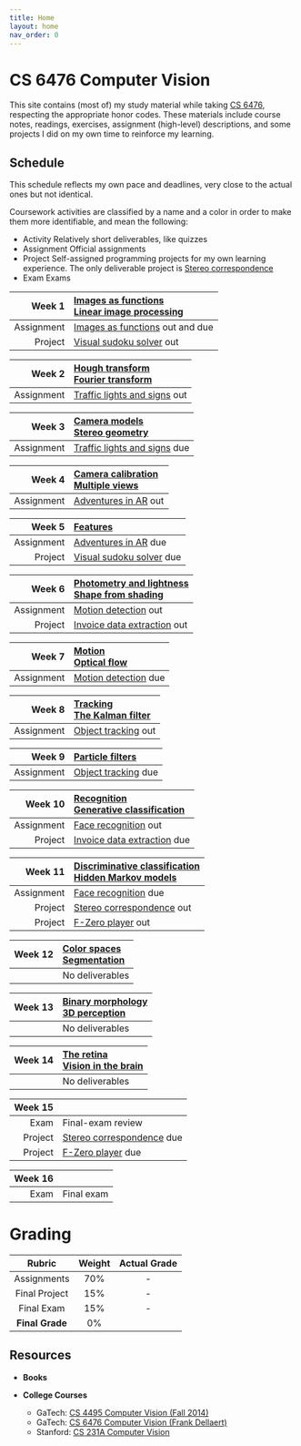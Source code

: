 ```yaml
---
title: Home
layout: home
nav_order: 0
---
```


# CS 6476 Computer Vision

This site contains (most of) my study material while taking
[CS 6476][OCS 6476], respecting the appropriate honor codes. These materials
include course notes, readings, exercises, assignment (high-level)
descriptions, and some projects I did on my own time to reinforce my learning.

## Schedule

This schedule reflects my own pace and deadlines, very close to the actual
ones but not identical.

Coursework activities are classified by a name and a color in order to make
them more identifiable, and mean the following:

* <span class="label label-green">Activity</span> Relatively short
  deliverables, like quizzes
* <span class="label">Assignment</span> Official assignments
* <span class="label label-purple">Project</span> Self-assigned programming
  projects for my own learning experience. The only deliverable project is
  [Stereo correspondence]()
* <span class="label label-red">Exam</span> Exams

<!--------------------------------------------------------------------------------------->
<!-------------------------------------- SCHEDULE --------------------------------------->
<!--------------------------------------------------------------------------------------->

|                                          Week 1 | [Images as functions <br/> Linear image processing]() |
|------------------------------------------------:|:------------------------------------------------------|
|           <span class="label">Assignment</span> | [Images as functions]() out and due                   |
| <span class="label label-purple">Project</span> | [Visual sudoku solver]() out                          |

|                                Week 2 | [Hough transform <br/> Fourier transform]() |
|--------------------------------------:|:--------------------------------------------|
| <span class="label">Assignment</span> | [Traffic lights and signs]() out            |

|                                Week 3 | [Camera models <br/> Stereo geometry]() |
|--------------------------------------:|:----------------------------------------|
| <span class="label">Assignment</span> | [Traffic lights and signs]() due        |

|                                Week 4 | [Camera calibration <br/> Multiple views]() |
|--------------------------------------:|:--------------------------------------------|
| <span class="label">Assignment</span> | [Adventures in AR]() out                    |

|                                          Week 5 | [Features]()                 |
|------------------------------------------------:|:-----------------------------|
|           <span class="label">Assignment</span> | [Adventures in AR]() due     |
| <span class="label label-purple">Project</span> | [Visual sudoku solver]() due |

|                                          Week 6 | [Photometry and lightness <br/> Shape from shading]() |
|------------------------------------------------:|:------------------------------------------------------|
|           <span class="label">Assignment</span> | [Motion detection]() out                              |
| <span class="label label-purple">Project</span> | [Invoice data extraction]() out                       |

|                                Week 7 | [Motion <br/> Optical flow]() |
|--------------------------------------:|:------------------------------|
| <span class="label">Assignment</span> | [Motion detection]() due      |

|                                Week 8 | [Tracking <br/> The Kalman filter]() |
|--------------------------------------:|:-------------------------------------|
| <span class="label">Assignment</span> | [Object tracking]() out              |

|                                Week 9 | [Particle filters]()    |
|--------------------------------------:|:------------------------|
| <span class="label">Assignment</span> | [Object tracking]() due |

|                                         Week 10 | [Recognition <br/> Generative classification]() |
|------------------------------------------------:|:------------------------------------------------|
|           <span class="label">Assignment</span> | [Face recognition]() out                        |
| <span class="label label-purple">Project</span> | [Invoice data extraction]() due                 |

|                                           Week 11 | [Discriminative classification <br/> Hidden Markov models]() |
|--------------------------------------------------:|:-------------------------------------------------------------|
| <span class="label label-green">Assignment</span> | [Face recognition]() due                                     |
|   <span class="label label-purple">Project</span> | [Stereo correspondence]() out                                |
|   <span class="label label-purple">Project</span> | [F-Zero player]() out                                        |

| Week 12 | [Color spaces <br/> Segmentation]() |
|--------:|:------------------------------------|
|         | No deliverables                     |

| Week 13 | [Binary morphology <br/> 3D perception]() |
|--------:|:------------------------------------------|
|         | No deliverables                           |

| Week 14 | [The retina <br/> Vision in the brain]() |
|--------:|:-----------------------------------------|
|         | No deliverables                          |

|                                         Week 15 |                               |
|------------------------------------------------:|:------------------------------|
|       <span class="label label-red">Exam</span> | Final-exam review             |
| <span class="label label-purple">Project</span> | [Stereo correspondence]() due |
| <span class="label label-purple">Project</span> | [F-Zero player]() due         |

|                                   Week 16 |            |
|------------------------------------------:|:-----------|
| <span class="label label-red">Exam</span> | Final exam |

# Grading

|     Rubric      | Weight |           Actual Grade            |
|:---------------:|:------:|:---------------------------------:|
|   Assignments   |  70%   |                 -                 |
|  Final Project  |  15%   |                 -                 |
|   Final Exam    |  15%   |                 -                 |
| **Final Grade** |   0%   | <span class="fs-8"><b></b></span> |

## Resources

* **Books**

* **College Courses**
    * GaTech: [CS 4495 Computer Vision (Fall 2014)][CS 4495]
    * GaTech: [CS 6476 Computer Vision (Frank Dellaert)][CS 6476 F]
    * Stanford: [CS 231A Computer Vision][CS 231A]

<!-------------------------------------- REFERENCES --------------------------------------->


[CS 231A]: https://web.stanford.edu/class/cs231a/

[CS 4495]: https://faculty.cc.gatech.edu/~afb/classes/CS4495-Fall2014/

[CS 6476 F]: https://dellaert.github.io/21F-x476/index.html

[OCS 6476]: https://omscs.gatech.edu/cs-6476-computer-vision
